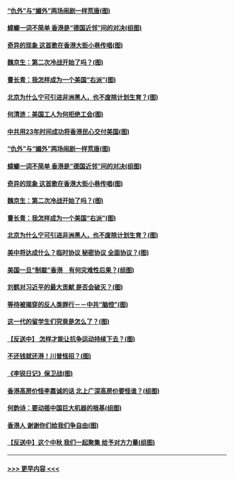 #### [“仇外”与“媚外”两场闹剧一样荒唐(图)](../pages/p4/907689.md?t=09181522) 
#### [蟑螂一词不简单 香港是“德国近邻”间的对决(组图)](../pages/p4/907618.md?t=09181522) 
#### [奇异的现象 这首歌在香港大街小巷传唱(图)](../pages/p4/907583.md?t=09181522) 
#### [魏京生：第二次冷战开始了吗？(图)](../pages/p4/907581.md?t=09181522) 
#### [曹长青：我怎样成为一个美国“右派”(图)](../pages/p4/907580.md?t=09181522) 
#### [北京为什么宁可引进非洲黑人，也不废除计划生育？(图)](../pages/p4/907577.md?t=09181522) 
#### [何清涟：美国工人为何拒绝工会(图)](../pages/p4/907701.md?t=09181522) 
#### [中共用23年时间成功将香港民心交付美国(图)](../pages/p4/907698.md?t=09181522) 
#### [“仇外”与“媚外”两场闹剧一样荒唐(图)](../pages/p4/907689.md?t=09181522) 
#### [蟑螂一词不简单 香港是“德国近邻”间的对决(组图)](../pages/p4/907618.md?t=09181522) 
#### [奇异的现象 这首歌在香港大街小巷传唱(图)](../pages/p4/907583.md?t=09181522) 
#### [魏京生：第二次冷战开始了吗？(图)](../pages/p4/907581.md?t=09181522) 
#### [曹长青：我怎样成为一个美国“右派”(图)](../pages/p4/907580.md?t=09181522) 
#### [北京为什么宁可引进非洲黑人，也不废除计划生育？(图)](../pages/p4/907577.md?t=09181522) 
#### [美中将达成什么？临时协议 秘密协议 全面协议？(图)](../pages/p4/907576.md?t=09181522) 
#### [美国一旦“制裁”香港　有何灾难性后果？(组图)](../pages/p4/907575.md?t=09181522) 
#### [刘鹤对习近平的最大贡献 是否会破灭？(图)](../pages/p4/907509.md?t=09181522) 
#### [等待被揭穿的反人类罪行－－中共“脑控”(图)](../pages/p4/907167.md?t=09181522) 
#### [这一代的留学生们究竟是怎么了？(图)](../pages/p4/907473.md?t=09181522) 
#### [【反送中】 怎样才能让抗争运动持续下去？(图)](../pages/p4/907466.md?t=09181522) 
#### [不还钱就还港！川普怪招？(图)](../pages/p4/907474.md?t=09181522) 
#### [《李锐日记》保卫战(图)](../pages/p4/907465.md?t=09181522) 
#### [香港高房价怪李嘉诚的话 北上广深高房价要怪谁？(组图)](../pages/p4/907471.md?t=09181522) 
#### [何韵诗：要动摇中国巨大机器的根基(组图)](../pages/p4/907469.md?t=09181522) 
#### [香港人 谢谢你们给我们争自由(图)](../pages/p4/907402.md?t=09181522) 
#### [【反送中】这个中秋 我们一起聚集 给予对方力量(组图)](../pages/p4/907401.md?t=09181522) 

----
#### [ >>> 更早内容 <<< ](../indexes/p4-earlier.md)
